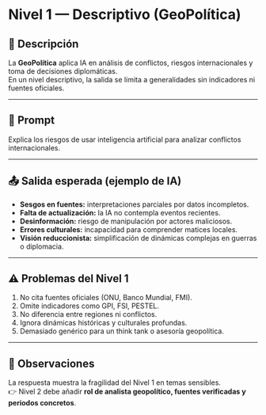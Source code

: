 # Nivel 1 — Descriptivo (GeoPolítica)

## 📖 Descripción
La **GeoPolítica** aplica IA en análisis de conflictos, riesgos internacionales y toma de decisiones diplomáticas.  
En un nivel descriptivo, la salida se limita a generalidades sin indicadores ni fuentes oficiales.

---

## 📝 Prompt
Explica los riesgos de usar inteligencia artificial para analizar conflictos internacionales.


---

## 📤 Salida esperada (ejemplo de IA)
- **Sesgos en fuentes:** interpretaciones parciales por datos incompletos.  
- **Falta de actualización:** la IA no contempla eventos recientes.  
- **Desinformación:** riesgo de manipulación por actores maliciosos.  
- **Errores culturales:** incapacidad para comprender matices locales.  
- **Visión reduccionista:** simplificación de dinámicas complejas en guerras o diplomacia.  

---

## ⚠️ Problemas del Nivel 1
1. No cita fuentes oficiales (ONU, Banco Mundial, FMI).  
2. Omite indicadores como GPI, FSI, PESTEL.  
3. No diferencia entre regiones ni conflictos.  
4. Ignora dinámicas históricas y culturales profundas.  
5. Demasiado genérico para un think tank o asesoría geopolítica.  

---

## 🔎 Observaciones
La respuesta muestra la fragilidad del Nivel 1 en temas sensibles.  
👉 Nivel 2 debe añadir **rol de analista geopolítico, fuentes verificadas y periodos concretos**.


